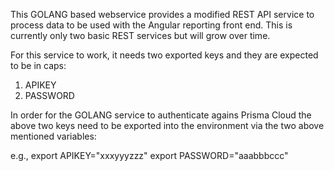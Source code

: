 This GOLANG based webservice provides a modified REST API service to process data to be used with the Angular reporting front end.  This is currently only two basic REST services but will grow over time.

For this service to work, it needs two exported keys and they are expected to be in caps:

1. APIKEY
2. PASSWORD

In order for the GOLANG service to authenticate agains Prisma Cloud the above two keys need to be exported into the environment via the two above mentioned variables:

e.g.,   export APIKEY="xxxyyyzzz"
        export PASSWORD="aaabbbccc"

